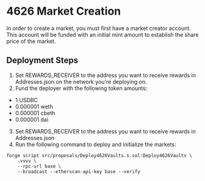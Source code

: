 # 4626 Market Creation

In order to create a market, you must first have a market creator account. This
account will be funded with an initial mint amount to establish the share price
of the market.

## Deployment Steps

1. Set REWARDS_RECEIVER to the address you want to receive rewards in
   Addresses.json on the network you're deploying on.
2. Fund the deployer with the following token amounts:

- 1 USDBC
- 0.000001 weth
- 0.000001 cbeth
- 0.000001 dai

3. Set REWARDS_RECEIVER to the address you want to receive rewards in
   Addresses.json
4. Run the following command to deploy and initialize the markets:

```
forge script src/proposals/Deploy4626Vaults.s.sol:Deploy4626Vaults \
    -vvvv \
    --rpc-url base \
    --broadcast --etherscan-api-key base --verify
```
